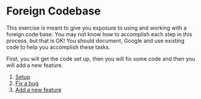 # Foreign Codebase

This exercise is meant to give you exposure to using and working with a foreign code base. You may not know how to accomplish each step in this process, but that is OK! You should document, Google and use existing code to help you accomplish these tasks.

First, you will get the code set up, then you will fix some code and then you will add a new feature.

1. [Setup](setup.md)
2. [Fix a bug](fixing-a-bug.md)
3. [Add a new feature](new-feature.md)
